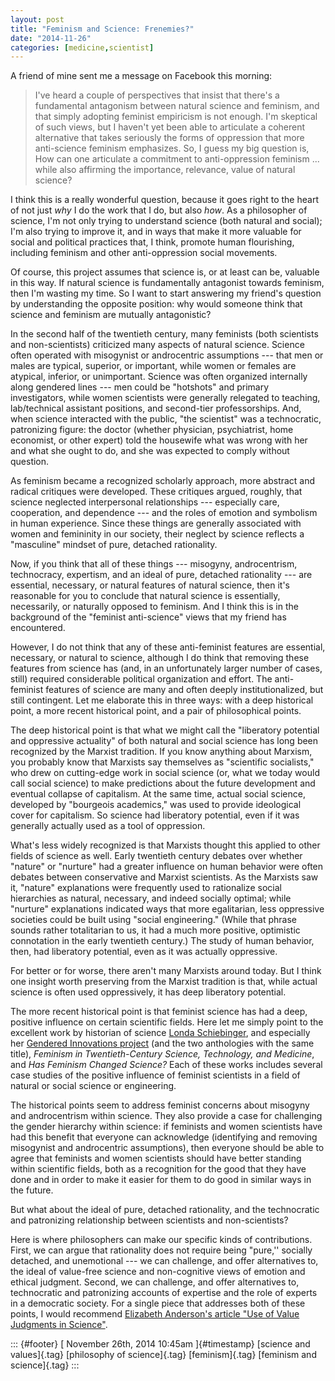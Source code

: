 ```yaml
---
layout: post
title: "Feminism and Science: Frenemies?"
date: "2014-11-26"
categories: [medicine,scientist]
---
```



A friend of mine sent me a message on Facebook this morning:

> I've heard a couple of perspectives that insist that there's a fundamental antagonism between natural science and feminism, and that simply adopting feminist empiricism is not enough. I'm skeptical of such views, but I haven't yet been able to articulate a coherent alternative that takes seriously the forms of oppression that more anti-science feminism emphasizes. So, I guess my big question is, How can one articulate a commitment to anti-oppression feminism ... while also affirming the importance, relevance, value of natural science?

I think this is a really wonderful question, because it goes right to the heart of not just *why* I do the work that I do, but also *how*. As a philosopher of science, I'm not only trying to understand science (both natural and social); I'm also trying to improve it, and in ways that make it more valuable for social and political practices that, I think, promote human flourishing, including feminism and other anti-oppression social movements.

Of course, this project assumes that science is, or at least can be, valuable in this way. If natural science is fundamentally antagonist towards feminism, then I'm wasting my time. So I want to start answering my friend's question by understanding the opposite position: why would someone think that science and feminism are mutually antagonistic?

In the second half of the twentieth century, many feminists (both scientists and non-scientists) criticized many aspects of natural science. Science often operated with misogynist or androcentric assumptions --- that men or males are typical, superior, or important, while women or females are atypical, inferior, or unimportant. Science was often organized internally along gendered lines --- men could be "hotshots" and primary investigators, while women scientists were generally relegated to teaching, lab/technical assistant positions, and second-tier professorships. And, when science interacted with the public, "the scientist" was a technocratic, patronizing figure: the doctor (whether physician, psychiatrist, home economist, or other expert) told the housewife what was wrong with her and what she ought to do, and she was expected to comply without question.

As feminism became a recognized scholarly approach, more abstract and radical critiques were developed. These critiques argued, roughly, that science neglected interpersonal relationships --- especially care, cooperation, and dependence --- and the roles of emotion and symbolism in human experience. Since these things are generally associated with women and femininity in our society, their neglect by science reflects a "masculine" mindset of pure, detached rationality.

Now, if you think that all of these things --- misogyny, androcentrism, technocracy, expertism, and an ideal of pure, detached rationality --- are essential, necessary, or natural features of natural science, then it's reasonable for you to conclude that natural science is essentially, necessarily, or naturally opposed to feminism. And I think this is in the background of the "feminist anti-science" views that my friend has encountered.

However, I do not think that any of these anti-feminist features are essential, necessary, or natural to science, although I do think that removing these features from science has (and, in an unfortunately larger number of cases, still) required considerable political organization and effort. The anti-feminist features of science are many and often deeply institutionalized, but still contingent. Let me elaborate this in three ways: with a deep historical point, a more recent historical point, and a pair of philosophical points.

The deep historical point is that what we might call the "liberatory potential and oppressive actuality" of both natural and social science has long been recognized by the Marxist tradition. If you know anything about Marxism, you probably know that Marxists say themselves as "scientific socialists," who drew on cutting-edge work in social science (or, what we today would call social science) to make predictions about the future development and eventual collapse of capitalism. At the same time, actual social science, developed by "bourgeois academics," was used to provide ideological cover for capitalism. So science had liberatory potential, even if it was generally actually used as a tool of oppression.

What's less widely recognized is that Marxists thought this applied to other fields of science as well. Early twentieth century debates over whether "nature" or "nurture" had a greater influence on human behavior were often debates between conservative and Marxist scientists. As the Marxists saw it, "nature" explanations were frequently used to rationalize social hierarchies as natural, necessary, and indeed socially optimal; while "nurture" explanations indicated ways that more egalitarian, less oppressive societies could be built using "social engineering." (While that phrase sounds rather totalitarian to us, it had a much more positive, optimistic connotation in the early twentieth century.) The study of human behavior, then, had liberatory potential, even as it was actually oppressive.

For better or for worse, there aren't many Marxists around today. But I think one insight worth preserving from the Marxist tradition is that, while actual science is often used oppressively, it has deep liberatory potential.

The more recent historical point is that feminist science has had a deep, positive influence on certain scientific fields. Here let me simply point to the excellent work by historian of science [Londa Schiebinger](http://web.stanford.edu/dept/HPS/schieb-work.html#books), and especially her [Gendered Innovations project](http://genderedinnovations.stanford.edu/fix-the-knowledge.html) (and the two anthologies with the same title), *Feminism in Twentieth-Century Science, Technology, and Medicine*, and *Has Feminism Changed Science?* Each of these works includes several case studies of the positive influence of feminist scientists in a field of natural or social science or engineering.

The historical points seem to address feminist concerns about misogyny and androcentrism within science. They also provide a case for challenging the gender hierarchy within science: if feminists and women scientists have had this benefit that everyone can acknowledge (identifying and removing misogynist and androcentric assumptions), then everyone should be able to agree that feminists and women scientists should have better standing within scientific fields, both as a recognition for the good that they have done and in order to make it easier for them to do good in similar ways in the future.

But what about the ideal of pure, detached rationality, and the technocratic and patronizing relationship between scientists and non-scientists?

Here is where philosophers can make our specific kinds of contributions. First, we can argue that rationality does not require being "pure,'' socially detached, and unemotional --- we can challenge, and offer alternatives to, the ideal of value-free science and non-cognitive views of emotion and ethical judgment. Second, we can challenge, and offer alternatives to, technocratic and patronizing accounts of expertise and the role of experts in a democratic society. For a single piece that addresses both of these points, I would recommend [Elizabeth Anderson's article "Use of Value Judgments in Science"](http://onlinelibrary.wiley.com/doi/10.1111/j.1527-2001.2004.tb01266.x/abstract).

::: {#footer}
[ November 26th, 2014 10:45am ]{#timestamp} [science and values]{.tag} [philosophy of science]{.tag} [feminism]{.tag} [feminism and science]{.tag}
:::




